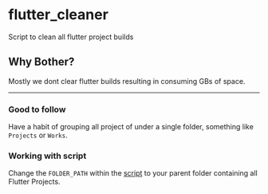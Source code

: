 # flutter_cleaner

Script to clean all flutter project builds

## __Why Bother?__  

Mostly we dont clear flutter builds resulting in consuming GBs of space.

***

### Good to follow

Have a habit of grouping all project of under a single folder, something like `Projects` or `Works`.

### Working with script

Change the `FOLDER_PATH` within the [script](./flutter_cleaner.sh) to your parent folder containing all Flutter Projects.
